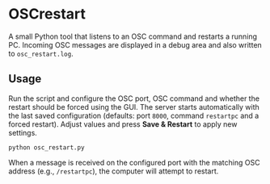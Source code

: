 # OSCrestart

A small Python tool that listens to an OSC command and restarts a running PC.
Incoming OSC messages are displayed in a debug area and also written to
`osc_restart.log`.

## Usage

Run the script and configure the OSC port, OSC command and whether the restart
should be forced using the GUI. The server starts automatically with the last
saved configuration (defaults: port `8000`, command `restartpc` and a forced
restart). Adjust values and press **Save & Restart** to apply new settings.

```
python osc_restart.py
```

When a message is received on the configured port with the matching OSC address
(e.g., `/restartpc`), the computer will attempt to restart.
